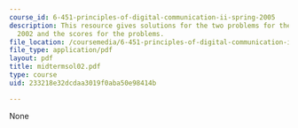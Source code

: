 ```yaml
---
course_id: 6-451-principles-of-digital-communication-ii-spring-2005
description: This resource gives solutions for the two problems for the midterm exam
  2002 and the scores for the problems.
file_location: /coursemedia/6-451-principles-of-digital-communication-ii-spring-2005/233218e32dcdaa3019f0aba50e98414b_midtermsol02.pdf
file_type: application/pdf
layout: pdf
title: midtermsol02.pdf
type: course
uid: 233218e32dcdaa3019f0aba50e98414b

---
```

None